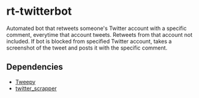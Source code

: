 # rt-twitterbot

Automated bot that retweets someone's Twitter account with a specific comment, everytime that account tweets. Retweets from that account not included.
If bot is blocked from specified Twitter account, takes a screenshot of the tweet and posts it with the specific comment.

## Dependencies
* [Tweepy](https://www.tweepy.org/)
* [twitter_scrapper](https://github.com/bisguzar/twitter-scraper)
